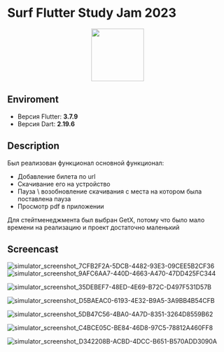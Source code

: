 # Surf Flutter Study Jam 2023

<p align="center">
<img src="https://surf.ru/wp-content/themes/surf/assets/img/logo.svg" height="120" />
</p>

## Enviroment

- Версия Flutter: **3.7.9**
- Версия Dart: **2.19.6**

## Description
Был реализован функционал основной функционал:
- Добавление билета по url
- Скачивание его на устройство
- Пауза \ возобновление скачивания с места на котором была поставлена пауза
- Просмотр pdf в приложении

Для стейтменеджмента был выбран GetX, потому что было мало времени на реализацию и проект достаточно маленький


## Screencast
![simulator_screenshot_7CFB2F2A-5DCB-4482-93E3-09CEE5B2CF36](https://user-images.githubusercontent.com/33098543/230787198-e1e151b7-b80f-43e6-8a59-a8263cb06b6a.png) ![simulator_screenshot_9AFC6AA7-440D-4663-A470-47DD425FC344](https://user-images.githubusercontent.com/33098543/230787209-49891d1b-9e7b-461a-b51e-a63347ac2681.png)


![simulator_screenshot_35DEBEF7-48ED-4E69-B72C-D497F531D57B](https://user-images.githubusercontent.com/33098543/230787234-8555b2f2-7148-4792-bab5-1109f568a4e0.png)

![simulator_screenshot_D5BAEAC0-6193-4E32-B9A5-3A9BB4B54CFB](https://user-images.githubusercontent.com/33098543/230787255-dfca003a-52bd-4982-8213-6f2435f8684d.png)

![simulator_screenshot_5DB47C56-4BA0-4A7D-8351-3264D8559B62](https://user-images.githubusercontent.com/33098543/230787264-fdd5a688-eb15-46cf-8ff3-591490e9db33.png)

![simulator_screenshot_C4BCE05C-BE84-46D8-97C5-78812A460FF8](https://user-images.githubusercontent.com/33098543/230787274-63501109-df5c-4be8-9487-19b478dc7264.png)

![simulator_screenshot_D342208B-ACBD-4DCC-B651-B570ADD3090A](https://user-images.githubusercontent.com/33098543/230787283-62582d02-d8dd-44a2-89d4-dd76e140ce8f.png)
